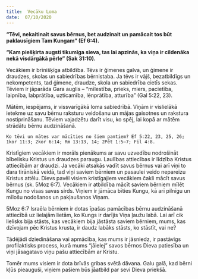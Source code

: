 ```yaml
---
title:  Vecāku Loma
date:  07/10/2020
---
```


**“Tēvi, nekaitinait savus bērnus, bet audzinait un pamācait tos būt paklausīgiem Tam Kungam” (Ef 6:4).**

**“Kam piešķirta augsti tikumīga sieva, tas lai apzinās, ka viņa ir cildenāka nekā visdārgākā pērle” (Sak 31:10).**

Vecākiem ir brīnišķīga atbildība. Tēvs ir ģimenes galva, un ģimene ir draudzes, skolas un sabiedrības bērnistaba. Ja tēvs ir vājš, bezatbildīgs un nekompetents, tad ģimene, draudze, skola un sabiedrība cietīs sekas. Tēviem ir jāparāda Gara auglis – “mīlestība, prieks, miers, pacietība, laipnība, labprātība, uzticamība, lēnprātība, atturība” (Gal 5:22, 23).

Mātēm, iespējams, ir vissvarīgākā loma sabiedrībā. Viņām ir vislielākā ietekme uz savu bērnu raksturu veidošanu un mājas gaisotnes un rakstura nostiprināšanu. Tēviem vajadzētu darīt visu, ko spēj, lai kopā ar mātēm strādātu bērnu audzināšanā.

`Ko tēvi un mātes var mācīties no šiem pantiem? Ef 5:22, 23, 25, 26; 1kor 11:3; 2kor 6:14; Rm 13:13, 14; 2Pēt 1:5–7; Fil 4:8.`

Kristīgiem vecākiem ir morāls pienākums ar savu uzvedību nodrošināt bībelisku Kristus un draudzes paraugu. Laulības attiecības ir līdzība Kristus attiecībām ar draudzi. Ja vecāki atsakās vadīt savus bērnus vai arī viņi to dara tirāniskā veidā, tad viņi saviem bērniem un pasaulei veido nepareizu Kristus attēlu. Dievs pavēl visiem kristīgajiem vecākiem čakli mācīt savus bērnus (sk. 5Moz 6:7). Vecākiem ir atbildība mācīt saviem bērniem mīlēt Kungu no visas savas sirds. Viņiem ir jāmāca bīties Kungu, kā arī pilnīgu un mīlošu nodošanos un pakļaušanos Viņam.

5Moz 6:7 Israēla bērniem ir dotas īpašas pamācības bērnu audzināšanā attiecībā uz lielajām lietām, ko Kungs ir darījis Viņa ļaužu labā. Lai arī cik lielisks bija stāsts, kas vecākiem bija jāstāsta saviem bērniem, mums, kas dzīvojam pēc Kristus krusta, ir daudz labāks stāsts, ko stāstīt, vai ne?

Tādējādi dziedināšana vai apmācība, kas mums ir jāsniedz, ir pastāvīgs profilaktisks process, kurā mums “jāielej” savos bērnos Dieva patiesība un viņi jāsagatavo viņu pašu attiecībām ar Kristu.

Tomēr mums visiem ir dota brīvās gribas svētā dāvana. Galu galā, kad bērni kļūs pieauguši, viņiem pašiem būs jāatbild par sevi Dieva priekšā.